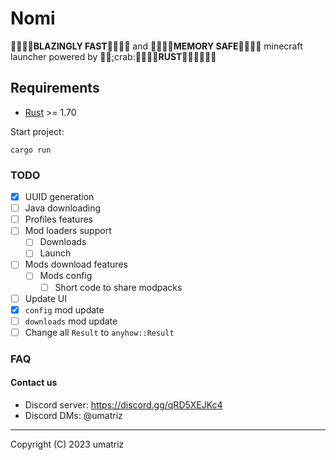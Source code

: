 # Nomi

🚀🚀🚀🚀**BLAZINGLY FAST**🚀🚀🚀🚀 and 🌱🌱🌱🌱**MEMORY SAFE**🌱🌱🌱🌱 minecraft launcher powered by 🦀🦀;crab:🦀🦀🦀🦀**RUST**🦀🦀🦀🦀🦀🦀

## Requirements

- [Rust](https://www.rust-lang.org/) >= 1.70

Start project:
```shell
cargo run
```

### TODO

- [x] UUID generation
- [ ] Java downloading
- [ ] Profiles features
- [ ] Mod loaders support
  * [ ] Downloads
  * [ ] Launch
- [ ] Mods download features
  * [ ] Mods config
    + [ ] Short code to share modpacks
- [ ] Update UI
- [x] `config` mod update
- [ ] `downloads` mod update
- [ ] Change all `Result` to `anyhow::Result`

### FAQ

#### Contact us

- Discord server: https://discord.gg/qRD5XEJKc4
- Discord DMs: @umatriz

---

Copyright (C) 2023  umatriz